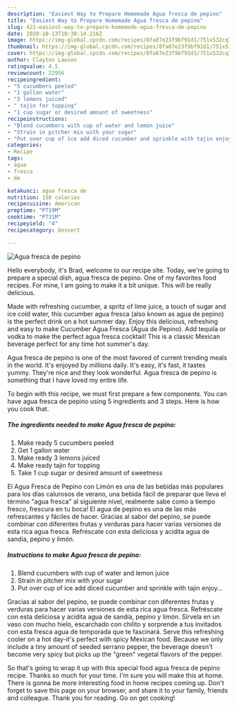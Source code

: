 ```yaml
---
description: "Easiest Way to Prepare Homemade Agua fresca de pepino"
title: "Easiest Way to Prepare Homemade Agua fresca de pepino"
slug: 421-easiest-way-to-prepare-homemade-agua-fresca-de-pepino
date: 2020-10-13T10:30:14.216Z
image: https://img-global.cpcdn.com/recipes/8fa87e23f9bf91d1/751x532cq70/agua-fresca-de-pepino-recipe-main-photo.jpg
thumbnail: https://img-global.cpcdn.com/recipes/8fa87e23f9bf91d1/751x532cq70/agua-fresca-de-pepino-recipe-main-photo.jpg
cover: https://img-global.cpcdn.com/recipes/8fa87e23f9bf91d1/751x532cq70/agua-fresca-de-pepino-recipe-main-photo.jpg
author: Clayton Lawson
ratingvalue: 4.5
reviewcount: 22956
recipeingredient:
- "5 cucumbers peeled"
- "1 gallon water"
- "3 lemons juiced"
- " tajin for topping"
- "1 cup sugar or desired amount of sweetness"
recipeinstructions:
- "Blend cucumbers with cup of water and lemon juice"
- "Strain in pitcher mix with your sugar"
- "Put over cup of ice add diced cucumber and sprinkle with tajin enjoy..."
categories:
- Recipe
tags:
- agua
- fresca
- de

katakunci: agua fresca de 
nutrition: 150 calories
recipecuisine: American
preptime: "PT19M"
cooktime: "PT31M"
recipeyield: "4"
recipecategory: Dessert

---
```



![Agua fresca de pepino](https://img-global.cpcdn.com/recipes/8fa87e23f9bf91d1/751x532cq70/agua-fresca-de-pepino-recipe-main-photo.jpg)

Hello everybody, it's Brad, welcome to our recipe site. Today, we're going to prepare a special dish, agua fresca de pepino. One of my favorites food recipes. For mine, I am going to make it a bit unique. This will be really delicious.

Made with refreshing cucumber, a spritz of lime juice, a touch of sugar and ice cold water, this cucumber agua fresca (also known as agua de pepino) is the perfect drink on a hot summer day. Enjoy this delicious, refreshing and easy to make Cucumber Agua Fresca (Agua de Pepino). Add tequila or vodka to make the perfect agua fresca cocktail! This is a classic Mexican beverage perfect for any time hot summer&#39;s day.

Agua fresca de pepino is one of the most favored of current trending meals in the world. It's enjoyed by millions daily. It's easy, it's fast, it tastes yummy. They're nice and they look wonderful. Agua fresca de pepino is something that I have loved my entire life.


To begin with this recipe, we must first prepare a few components. You can have agua fresca de pepino using 5 ingredients and 3 steps. Here is how you cook that.

<!--inarticleads1-->

##### The ingredients needed to make Agua fresca de pepino:

1. Make ready 5 cucumbers peeled
1. Get 1 gallon water
1. Make ready 3 lemons juiced
1. Make ready  tajin for topping
1. Take 1 cup sugar or desired amount of sweetness


El Agua Fresca de Pepino con Limón es una de las bebidas más populares para los días calurosos de verano, una bebida fácil de preparar que lleva el término &#34;agua fresca&#34; al siguiente nivel, realmente sabe como a tiempo fresco, frescura en tu boca! El agua de pepino es una de las más refrescantes y fáciles de hacer. Gracias al sabor del pepino, se puede combinar con diferentes frutas y verduras para hacer varias versiones de esta rica agua fresca. Refréscate con esta deliciosa y acidita agua de sandía, pepino y limón. 

<!--inarticleads2-->

##### Instructions to make Agua fresca de pepino:

1. Blend cucumbers with cup of water and lemon juice
1. Strain in pitcher mix with your sugar
1. Put over cup of ice add diced cucumber and sprinkle with tajin enjoy...


Gracias al sabor del pepino, se puede combinar con diferentes frutas y verduras para hacer varias versiones de esta rica agua fresca. Refréscate con esta deliciosa y acidita agua de sandía, pepino y limón. Sírvela en un vaso con mucho hielo, escarchado con chilito y sorprende a tus invitados con esta fresca agua de temporada que te fascinará. Serve this refreshing cooler on a hot day-it&#39;s perfect with spicy Mexican food. Because we only include a tiny amount of seeded serrano pepper, the beverage doesn&#39;t become very spicy but picks up the &#34;green&#34; vegetal flavors of the pepper. 

So that's going to wrap it up with this special food agua fresca de pepino recipe. Thanks so much for your time. I'm sure you will make this at home. There is gonna be more interesting food in home recipes coming up. Don't forget to save this page on your browser, and share it to your family, friends and colleague. Thank you for reading. Go on get cooking!
